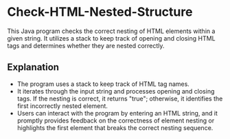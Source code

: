 # Check-HTML-Nested-Structure
This Java program checks the correct nesting of HTML elements within a given string. It utilizes a stack to keep track of opening and closing HTML tags and determines whether they are nested correctly.

## Explanation
* The program uses a stack to keep track of HTML tag names. 
* It iterates through the input string and processes opening and closing tags. If the nesting is correct, it returns "true"; otherwise, it identifies the first incorrectly nested element.
* Users can interact with the program by entering an HTML string, and it promptly provides feedback on the correctness of element nesting or highlights the first element that breaks the correct nesting sequence.
